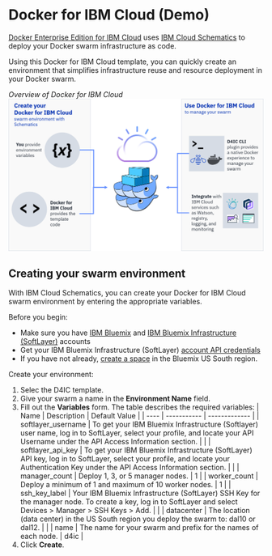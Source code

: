 # Docker for IBM Cloud (Demo)

[Docker Enterprise Edition for IBM Cloud](https://store.docker.com/editions/enterprise/docker-ee-aws) uses [IBM Cloud Schematics](https://console.bluemix.net/docs/services/schematics/index.html#gettingstarted) to deploy your Docker swarm infrastructure as code.
<!--Need to update the AWS link to D4IC once we have it!-->

Using this Docker for IBM Cloud template, you can quickly create an environment that simplifies infrastructure reuse and resource deployment in your Docker swarm.

_Overview of Docker for IBM Cloud_
![D4IC Overview](img/d4ic-ov.png)
<!--This image is just an idea. The steps for the Watson service binding need to be more concrete.-->

## Creating your swarm environment
With IBM Cloud Schematics, you can create your Docker for IBM Cloud swarm environment by entering the appropriate variables.

Before you begin:
* Make sure you have [IBM Bluemix](https://console.bluemix.net/registration/) and [IBM Bluemix Infrastructure (SoftLayer)](https://control.softlayer.com/) accounts
* Get your IBM Bluemix Infrastructure (SoftLayer) [account API credentials](https://knowledgelayer.softlayer.com/procedure/retrieve-your-api-key)
* If you have not already, [create a space](https://console.bluemix.net/docs/admin/orgs_spaces.html#spaceinfo) in the Bluemix US South region.
<!--Any other prereq's?-->

Create your environment:
1. Selec the D4IC template.
2. Give your swarm a name in the **Environment Name** field.
3. Fill out the **Variables** form. The table describes the required variables:
    | Name | Description | Default Value |
    | ---- | ----------- | ------------- |
    | softlayer_username | To get your IBM Bluemix Infrastructure (Softlayer) user name, log in to SoftLayer, select your profile, and locate your API Username under the API Access Information section. | |
    | softlayer_api_key | To get your IBM Bluemix Infrastructure (SoftLayer) API key, log in to SoftLayer, select your profile, and locate your Authentication Key under the API Access Information section. | |
    | manager_count | Deploy 1, 3, or 5 manager nodes. | 1 |
    | worker_count | Deploy a minimum of 1 and maximum of 10 worker nodes. | 1 |
    | ssh_key_label | Your IBM Bluemix Infrastructure (SoftLayer) SSH Key for the manager node. To create a key, log in to SoftLayer and select Devices > Manager > SSH Keys > Add. | |
    | datacenter | The location (data center) in the US South region you deploy the swarm to: dal10 or dal12. | |
    | name | The name for your swarm and prefix for the names of each node. | d4ic |
4. Click **Create**.
